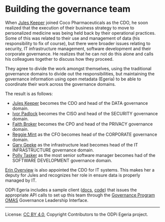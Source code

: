 <!-- SPDX-License-Identifier: CC-BY-4.0 -->
<!-- Copyright Contributors to the ODPi Egeria project. -->

# Building the governance team

When [Jules Keeper](../../personas/jules-keeper.md) joined Coco Pharmaceuticals as the CDO, he soon realized that the execution of
their business strategy to move to personalized medicine was being held back by their operational practices.
Some of this was related to their use and management of data (his responsibility to fix of course),
but there were broader issues relating
to security, IT infrastructure management, software development and their corporate governance.  He realizes
that he can not do this alone and calls his colleagues together to discuss how they proceed.

They agree to divide the work amongst themselves, using the traditional governance domains to divide out the
responsibilities, but maintaining the governance information using open metadata (Egeria) to be able to
coordinate their work across the governance domains.

The result is as follows:
* [Jules Keeper](../../personas/jules-keeper.md) becomes the CDO and head of the DATA governance domain.
* [Ivor Padlock](../../personas/ivor-padlock.md) becomes the CISO and head of the SECURITY governance domain.
* [Faith Broker](../../personas/faith-broker.md) becomes the CPO and head of the PRIVACY governance domain.
* [Reggie Mint](../../personas/reggie-mint.md) as the CFO becomes head of the CORPORATE governance domain.
* [Gary Geeke](../../personas/gary-geeke.md) as the infrastructure lead becomes head of the IT INFRASTRUCTURE governance domain.
* [Polly Tasker](../../personas/polly-tasker.md) as the most senior software manager becomes had of the SOFTWARE DEVELOPMENT governance domain.

[Erin Overview](../../personas/erin-overview.md) is also appointed the CDO for IT systems.
This makes her a deputy for Jules and recognizes her
role in ensure data is properly managed by IT.

ODPi Egeria includes a sample client
([docs](https://github.com/odpi/egeria/blob/master/open-metadata-resources/open-metadata-samples/access-services-samples/governance-program-client-samples/governance-leadership.md), 
[code](https://github.com/odpi/egeria/blob/master/open-metadata-resources/open-metadata-samples/access-services-samples/governance-program-client-samples/src/main/java/org/odpi/openmetadata/accessservices/governanceprogram/samples/GovernanceLeadershipSample.java))
that issues the appropriate API calls to set up this team through the
[Governance Program OMAS](https://github.com/odpi/egeria/blob/master/open-metadata-implementation/access-services/governance-program/README.md) Governance Leadership Interface.


----
License: [CC BY 4.0](https://creativecommons.org/licenses/by/4.0/),
Copyright Contributors to the ODPi Egeria project.
